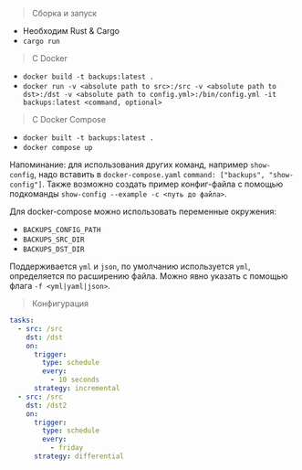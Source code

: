 > Сборка и запуск
- Необходим Rust & Cargo
- `cargo run`

> С Docker
- `docker build -t backups:latest .`
- `docker run -v <absolute path to src>:/src -v <absolute path to dst>:/dst -v <absolute path to config.yml>:/bin/config.yml -it backups:latest <command, optional>`

> С Docker Compose
- `docker built -t backups:latest .`
- `docker compose up`

Напоминание: для использования других команд, например `show-config`, надо вставить в `docker-compose.yaml` `command: ["backups", "show-config"]`. Также возможно создать пример конфиг-файла с помощью подкоманды `show-config --example -c <путь до файла>`.

Для docker-compose можно использовать переменные окружения:
 - `BACKUPS_CONFIG_PATH`
 - `BACKUPS_SRC_DIR`
 - `BACKUPS_DST_DIR`

Поддерживается `yml` и `json`, по умолчанию используется `yml`, определяется по расширению файла. Можно явно указать с помощью флага `-f <yml|yaml|json>`.

> Конфигурация
```yaml
tasks:
  - src: /src
    dst: /dst
    on:
      trigger:
        type: schedule
        every:
          - 10 seconds
      strategy: incremental
  - src: /src
    dst: /dst2
    on:
      trigger:
        type: schedule
        every:
          - friday
      strategy: differential
```

